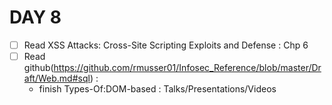 # DAY 8
* [ ] Read  XSS Attacks: Cross-Site Scripting Exploits and Defense : Chp 6
* [ ] Read github(https://github.com/rmusser01/Infosec_Reference/blob/master/Draft/Web.md#sql) :
  * finish Types-Of:DOM-based : Talks/Presentations/Videos 
